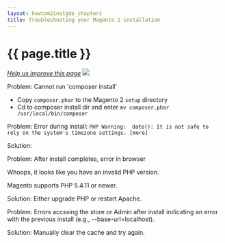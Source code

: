 ```yaml
---
layout: howtom2instgde_chapters
title: Troubleshooting your Magento 2 installation
---
```


<h1 id="instgde-tshoot">{{ page.title }}</h1>

<p><a href="{{ site.githuburl }}install-gde/install/verify.md" target="_blank"><em>Help us improve this page</em></a>&nbsp;<img src="{{ site.baseurl }}common/images/newWindow.gif"/></p>



Problem: Cannot run 'composer install'

*	Copy `composer.phar` to the Magento 2 `setup` directory
*	Cd to composer install dir and enter `mv composer.phar /usr/local/bin/composer`

Problem: Error during install: `PHP Warning:  date(): It is not safe to rely on the system's timezone settings. [more]`

Solution: 


Problem: After install completes, error in browser


Whoops, it looks like you have an invalid PHP version.

Magento supports PHP 5.4.11 or newer. 

Solution: Either upgrade PHP or restart Apache.


Problem: Errors accssing the store or Admin after install indicating an error with the previous install (e.g., --base-url=localhost).

Solution: Manually clear the cache and try again.

